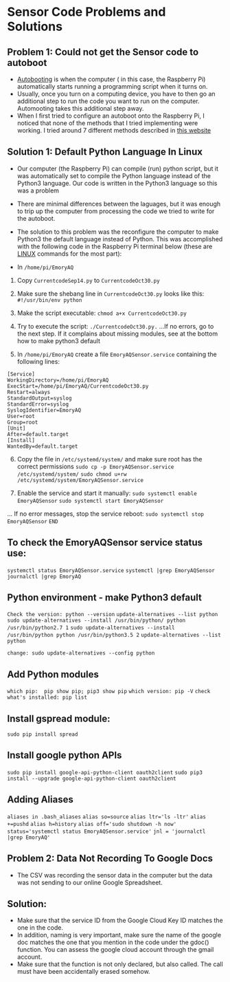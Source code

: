 # Sensor Code Problems and Solutions

## Problem 1: Could not get the Sensor code to autoboot
* [Autobooting](https://www.instructables.com/id/Raspberry-PI-auto-boot/) is when the computer ( in this case, the Raspberry Pi) automatically starts running a programming script when it turns on. 
* Usually, once you turn on a computing device, you have to then go an additional step to run the code you want to run on the computer. Automooting takes this additional step away. 
* When I first tried to configure an autoboot onto the Raspberry Pi, I noticed that none of the methods that I tried implementing were working. I tried around 7 different methods described in [this website](https://www.instructables.com/id/Raspberry-PI-auto-boot/)

## Solution 1: Default Python Language In Linux
* Our computer (the Raspberry Pi) can compile (run) python script, but it was automatically set to compile the Python language instead of the Python3 language. Our code is written in the Python3 language so this was a problem
* There are minimal differences between the laguages, but it was enough to trip up the computer from processing the code we tried to write for the autoboot.
* The solution to this problem was the reconfigure the computer to make Python3 the default language instead of Python. This was accomplished with the following code in the Raspberry Pi terminal below (these are [LINUX](https://computer.howstuffworks.com/question246.htm) commands for the most part):

* In `/home/pi/EmoryAQ `
1. Copy  `CurrentcodeSep14.py` to `CurrentcodeOct30.py`
2. Make sure the shebang line in `CurrentcodeOct30.py` looks like this: 
```#!/usr/bin/env python```
3. Make the script executable: 
```chmod a+x CurrentcodeOct30.py```
4. Try to execute the script: 
```./CurrentcodeOct30.py.```
...If no errors, go to the next step. If it complains about missing modules, see at the bottom how to make python3 default

5. In `/home/pi/EmoryAQ` create a file `EmoryAQSensor.service` containing the following lines:
```
[Service]
WorkingDirectory=/home/pi/EmoryAQ
ExecStart=/home/pi/EmoryAQ/CurrentcodeOct30.py
Restart=always
StandardOutput=syslog
StandardError=syslog
SyslogIdentifier=EmoryAQ
User=root
Group=root
[Unit]
After=default.target
[Install]
WantedBy=default.target
```
6. Copy the file in `/etc/systemd/system/` and make sure root has the correct permissions
```sudo cp -p EmoryAQSensor.service /etc/systemd/system/```
```sudo chmod u+rw /etc/systemd/system/EmoryAQSensor.service```

7. Enable the service and start it manually:
```sudo systemctl enable EmoryAQSensor```
```sudo systemctl start EmoryAQSensor```

... If no error messages, stop the service reboot:
```sudo systemctl stop EmoryAQSensor```
```END```

## To check the EmoryAQSensor service status use: 
```systemctl status EmoryAQSensor.service```
```systemctl |grep EmoryAQSensor```
```journalctl |grep EmoryAQ```



## Python environment - make Python3 default
```Check the version: python --version```
```update-alternatives --list python```
```sudo update-alternatives --install /usr/bin/python/ python /usr/bin/python2.7 1```
```sudo update-alternatives --install /usr/bin/python python /usr/bin/python3.5 2```
```update-alternatives --list python```

```change: sudo update-alternatives --config python```


## Add Python modules
```which pip:  pip show pip; pip3 show pip```
```which version: pip -V```
```check what's installed: pip list```

## Install gspread module:
```sudo pip install spread```

## Install google python APIs
```sudo pip install google-api-python-client oauth2client```
```sudo pip3 install --upgrade google-api-python-client oauth2client```

## Adding Aliases
```aliases in .bash_aliases```
```alias so=source```
```alias ltr='ls -ltr'```
```alias +=pushd```
```alias h=history```
```alias off='sudo shutdown -h now'```
```status='systemctl status EmoryAQSensor.service'```
```jnl = 'journalctl |grep EmoryAQ'```

## Problem 2: Data Not Recording To Google Docs
* The CSV was recording the sensor data in the computer but the data was not sending to our online Google Spreadsheet.

## Solution:
* Make sure that the service ID from the Google Cloud Key ID matches the one in the code.
* In addition, naming is very important, make sure the name of the google doc matches the one that you mention in the code under the gdoc() function. You can assess the google cloud account through the gmail account. 
* Make sure that the function is not only declared, but also called. The call must have been accidentally erased somehow. 



